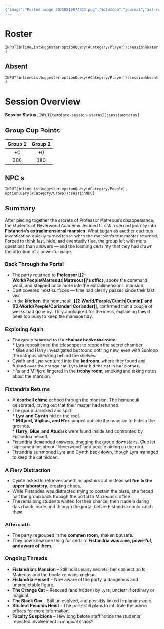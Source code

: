 ```yaml
---
{"image":"Pasted image 20250819074603.png","NoteIcon":"journal","aat-render-enabled":true,"fc-category":["Side Quest"],"fc-display-name":"Back to the Mansion","sessionstatus":"Occurred","type":"Session Journal","sessionDate":"2025-08-30","players":7,"OneLiner":"Heading back into Fistandria's Mansion","timelines":["journal"],"tags":["journal","#Category/Journal","nwa"],"obsidianUIMode":"preview","sessionRoster":["[[1-Party/Group 1/Atudark.md|Atudark]]","[[1-Party/Group 2/Cyinth Agora.md|Cyinth Agora]]","[[1-Party/Group 1/Guiloip Guhloo (Glue).md|Guiloip Guhloo (Glue)]]","[[1-Party/Group 2/Harry Blackstone.md|Harry Blackstone]]","[[1-Party/Group 2/H'er.md|H'er]]","[[1-Party/Group 2/Lyra Everlight.md|Lyra Everlight]]","[[1-Party/Group 1/Milfjord Goodleaf.md|Milfjord Goodleaf]]"],"sessionAbsent":["[[1-Party/Group 1/Vigilius Palamas.md|Vigilius Palamas]]"],"sessionNPC":["[[2-World/People/Fistandria.md|Fistandria]]","[[2-World/People/Cumin.md|Cumin]]","[[2-World/People/Coriander.md|Coriander]]"],"dg-publish":true,"dg-path":"Session Journals/2025-08-30 - Back to the Mansion.md","permalink":"/session-journals/2025-08-30-back-to-the-mansion/","dgPassFrontmatter":true,"updated":"2025-09-27T18:33:34.000+01:00"}
---
```



# Roster 



`INPUT[inlineListSuggester(optionQuery(#Category/Player)):sessionRoster]`
 

## Absent



`INPUT[inlineListSuggester(optionQuery(#Category/Player)):sessionAbsent]`
 

# Session Overview

**Session Status:** `INPUT[template-session-status][:sessionstatus]`

## Group Cup Points

| Group 1 | Group 2 |
| :-----: | :-----: |
|   +0    |   +0    |
|   280   |   180   |

## NPC's

`INPUT[inlineListSuggester(optionQuery(#Category/People), optionQuery(#Category/Group)):sessionNPC]`

## Summary
After piecing together the secrets of Professor Matreous’s disappearance, the students of Neverwood Academy decided to risk a second journey into **Fistandria’s extradimensional mansion**. What began as another cautious investigation quickly turned tense when the mansion’s true master returned. Forced to think fast, hide, and eventually flee, the group left with more questions than answers — and the looming certainty that they had drawn the attention of a powerful mage.

### Back Through the Portal

* The party returned to **Professor [[2-World/People/Matreous\|Matreous]]'s office**, spoke the command word, and stepped once more into the extradimensional mansion.  
* Dust covered most surfaces — time had clearly passed since their last visit.  
* In the **kitchen**, the homunculi, **[[2-World/People/Cumin\|Cumin]] and [[2-World/People/Coriander\|Coriander]]**, confirmed that a couple of weeks had gone by. They apologised for the mess, explaining they’d been too busy to keep the mansion tidy.

### Exploring Again

* The group returned to the **chained bookcase room**:  
	  * Lyra repositioned the telescopes to reopen the secret chamber.  
	  * Glue and Harry investigated but found nothing new, even with Buhloop the octopus checking behind the shelves.  
* Cyinth and Lyra ventured into the **bedroom**, where they found and fussed over the orange cat. Lyra later hid the cat in her clothes.  
* H’er and Milfjord lingered in the **trophy room**, smoking and taking notes about the mansion.

### Fistandria Returns

* A **doorbell chime** echoed through the mansion. The homunculi celebrated, crying out that their master had returned.  
* The group panicked and split:  
	  * **Lyra and Cyinth** hid on the roof.  
	  * **Milfjord, Vigilius, and H’er** jumped outside the mansion to hide in the grounds.  
	  * **Harry, Glue, and Atudark** were found inside and confronted by Fistandria herself.  
* Fistandria demanded answers, dragging the group downstairs. Glue let slip something about “Neverwood” and people hiding on the roof.  
* Fistandria summoned Lyra and Cyinth back down, though Lyra managed to keep the cat hidden.

### A Fiery Distraction

* Cyinth asked to retrieve something upstairs but instead **set fire to the upper laboratory**, creating chaos.  
* While Fistandria was distracted trying to contain the blaze, she forced half the group back through the portal to Matreous’s office.  
* The remaining students waited for their chance, then made a daring dash back inside and through the portal before Fistandria could catch them.

### Aftermath

* The party regrouped in the **common room**, shaken but safe.  
* They now knew one thing for certain: **Fistandria was alive, powerful, and aware of them.**

### Ongoing Threads

* **Fistandria’s Mansion** – Still holds many secrets; her connection to Matreous and the books remains unclear.  
* **Fistandria Herself** – Now aware of the party; a dangerous and unpredictable figure.  
* **The Orange Cat** – Rescued (and hidden) by Lyra; unclear if ordinary or magical.  
* **The Black Goo** – Still unresolved, and possibly linked to planar magic.  
* **Student Records Heist** – The party still plans to infiltrate the admin offices for more information.  
* **Faculty Suspicions** – How long before staff notice the students’ repeated involvement in magical chaos?